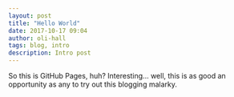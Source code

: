 ```yaml
---
layout: post
title: "Hello World"
date: 2017-10-17 09:04
author: oli-hall
tags: blog, intro
description: Intro post
---
```


So this is GitHub Pages, huh? Interesting... well, this is as good an opportunity as any to try out this blogging malarky.
